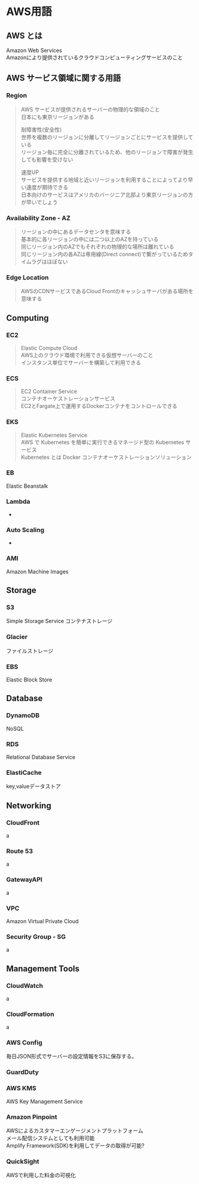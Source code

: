 # AWS用語

## AWS とは
Amazon Web Services  
Amazonにより提供されているクラウドコンピューティングサービスのこと

## AWS サービス領域に関する用語
### Region
> AWS サービスが提供されるサーバーの物理的な領域のこと  
> 日本にも東京リージョンがある
> 
> 耐障害性(安全性)  
> 世界を複数のリージョンに分離してリージョンごとにサービスを提供している  
> リージョン毎に完全に分離されているため、他のリージョンで障害が発生しても影響を受けない
> 
> 速度UP  
> サービスを提供する地域と近いリージョンを利用することによってより早い速度が期待できる  
> 日本向けのサービスはアメリカのバージニア北部より東京リージョンの方が早いでしょう

### Availability Zone - AZ
> リージョンの中にあるデータセンタを意味する  
> 基本的に各リージョンの中には二つ以上のAZを持っている  
> 同じリージョン内のAZでもそれぞれの物理的な場所は離れている  
> 同じリージョン内の各AZは専用線(Direct connect)で繋がっているためタイムラグはほぼない  

### Edge Location
> AWSのCDNサービスであるCloud Frontのキャッシュサーバがある場所を意味する

## Computing
### EC2
> Elastic Compute Cloud  
> AWS上のクラウド環境で利用できる仮想サーバーのこと  
> インスタンス単位でサーバーを構築して利用できる  

### ECS
> EC2 Container Service  
> コンテナオーケストレーションサービス  
> EC2とFargate上で運用するDockerコンテナをコントロールできる  

### EKS
> Elastic Kubernetes Service  
> AWS で Kubernetes を簡単に実行できるマネージド型の Kubernetes サービス  
> Kubernetes とは Docker コンテナオーケストレーションソリューション

### EB
Elastic Beanstalk
### Lambda
-
### Auto Scaling
-
### AMI
Amazon Machine Images

## Storage
### S3
Simple Storage Service
コンテナストレージ
### Glacier
ファイルストレージ
### EBS
Elastic Block Store

## Database
### DynamoDB
NoSQL
### RDS
Relational Database Service
### ElastiCache
key,valueデータストア

## Networking
### CloudFront
a
### Route 53
a
### GatewayAPI
a
### VPC
Amazon Virtual Private Cloud

### Security Group - SG
a

## Management Tools
### CloudWatch
a
### CloudFormation
a
### AWS Config
毎日JSON形式でサーバーの設定情報をS3に保存する。

### GuardDuty

### AWS KMS
AWS Key Management Service

### Amazon Pinpoint
AWSによるカスタマーエンゲージメントプラットフォーム  
メール配信システムとしても利用可能  
Amplify Framework(SDK)を利用してデータの取得が可能?

### QuickSight
AWSで利用した料金の可視化
